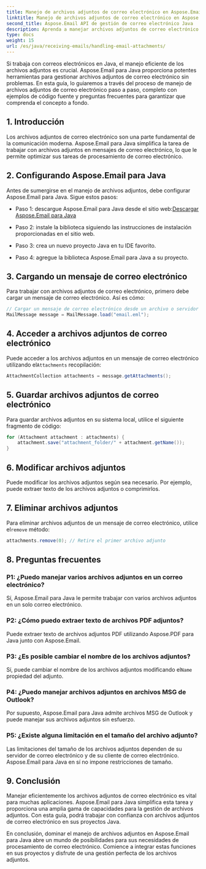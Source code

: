 ```yaml
---
title: Manejo de archivos adjuntos de correo electrónico en Aspose.Email
linktitle: Manejo de archivos adjuntos de correo electrónico en Aspose.Email
second_title: Aspose.Email API de gestión de correo electrónico Java
description: Aprenda a manejar archivos adjuntos de correo electrónico en Aspose.Email para Java. Guía paso a paso con código fuente y preguntas frecuentes para una gestión eficiente de los archivos adjuntos de correo electrónico.
type: docs
weight: 15
url: /es/java/receiving-emails/handling-email-attachments/
---
```


Si trabaja con correos electrónicos en Java, el manejo eficiente de los archivos adjuntos es crucial. Aspose.Email para Java proporciona potentes herramientas para gestionar archivos adjuntos de correo electrónico sin problemas. En esta guía, lo guiaremos a través del proceso de manejo de archivos adjuntos de correo electrónico paso a paso, completo con ejemplos de código fuente y preguntas frecuentes para garantizar que comprenda el concepto a fondo.

## 1. Introducción

Los archivos adjuntos de correo electrónico son una parte fundamental de la comunicación moderna. Aspose.Email para Java simplifica la tarea de trabajar con archivos adjuntos en mensajes de correo electrónico, lo que le permite optimizar sus tareas de procesamiento de correo electrónico.

## 2. Configurando Aspose.Email para Java

Antes de sumergirse en el manejo de archivos adjuntos, debe configurar Aspose.Email para Java. Sigue estos pasos:

-  Paso 1: descargue Aspose.Email para Java desde el sitio web:[Descargar Aspose.Email para Java](https://releases.aspose.com/email/java/)

- Paso 2: instale la biblioteca siguiendo las instrucciones de instalación proporcionadas en el sitio web.

- Paso 3: crea un nuevo proyecto Java en tu IDE favorito.

- Paso 4: agregue la biblioteca Aspose.Email para Java a su proyecto.

## 3. Cargando un mensaje de correo electrónico

Para trabajar con archivos adjuntos de correo electrónico, primero debe cargar un mensaje de correo electrónico. Así es cómo:

```java
// Cargar un mensaje de correo electrónico desde un archivo o servidor
MailMessage message = MailMessage.load("email.eml");
```

## 4. Acceder a archivos adjuntos de correo electrónico

 Puede acceder a los archivos adjuntos en un mensaje de correo electrónico utilizando el`Attachments` recopilación:

```java
AttachmentCollection attachments = message.getAttachments();
```

## 5. Guardar archivos adjuntos de correo electrónico

Para guardar archivos adjuntos en su sistema local, utilice el siguiente fragmento de código:

```java
for (Attachment attachment : attachments) {
    attachment.save("attachment_folder/" + attachment.getName());
}
```

## 6. Modificar archivos adjuntos

Puede modificar los archivos adjuntos según sea necesario. Por ejemplo, puede extraer texto de los archivos adjuntos o comprimirlos.

## 7. Eliminar archivos adjuntos

 Para eliminar archivos adjuntos de un mensaje de correo electrónico, utilice el`remove` método:

```java
attachments.remove(0); // Retire el primer archivo adjunto
```

## 8. Preguntas frecuentes

### P1: ¿Puedo manejar varios archivos adjuntos en un correo electrónico?

Sí, Aspose.Email para Java le permite trabajar con varios archivos adjuntos en un solo correo electrónico.

### P2: ¿Cómo puedo extraer texto de archivos PDF adjuntos?

Puede extraer texto de archivos adjuntos PDF utilizando Aspose.PDF para Java junto con Aspose.Email.

### P3: ¿Es posible cambiar el nombre de los archivos adjuntos?

 Sí, puede cambiar el nombre de los archivos adjuntos modificando el`Name` propiedad del adjunto.

### P4: ¿Puedo manejar archivos adjuntos en archivos MSG de Outlook?

Por supuesto, Aspose.Email para Java admite archivos MSG de Outlook y puede manejar sus archivos adjuntos sin esfuerzo.

### P5: ¿Existe alguna limitación en el tamaño del archivo adjunto?

Las limitaciones del tamaño de los archivos adjuntos dependen de su servidor de correo electrónico y de su cliente de correo electrónico. Aspose.Email para Java en sí no impone restricciones de tamaño.

## 9. Conclusión

Manejar eficientemente los archivos adjuntos de correo electrónico es vital para muchas aplicaciones. Aspose.Email para Java simplifica esta tarea y proporciona una amplia gama de capacidades para la gestión de archivos adjuntos. Con esta guía, podrá trabajar con confianza con archivos adjuntos de correo electrónico en sus proyectos Java.

En conclusión, dominar el manejo de archivos adjuntos en Aspose.Email para Java abre un mundo de posibilidades para sus necesidades de procesamiento de correo electrónico. Comience a integrar estas funciones en sus proyectos y disfrute de una gestión perfecta de los archivos adjuntos.